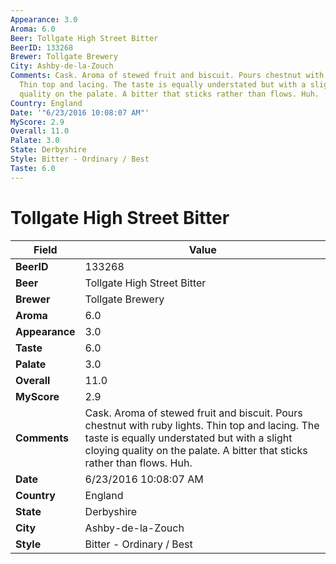 ```yaml
---
Appearance: 3.0
Aroma: 6.0
Beer: Tollgate High Street Bitter
BeerID: 133268
Brewer: Tollgate Brewery
City: Ashby-de-la-Zouch
Comments: Cask. Aroma of stewed fruit and biscuit. Pours chestnut with ruby lights.
  Thin top and lacing. The taste is equally understated but with a slight cloying
  quality on the palate. A bitter that sticks rather than flows. Huh.
Country: England
Date: '"6/23/2016 10:08:07 AM"'
MyScore: 2.9
Overall: 11.0
Palate: 3.0
State: Derbyshire
Style: Bitter - Ordinary / Best
Taste: 6.0
---
```


# Tollgate High Street Bitter

| Field         | Value |
|---------------|-------|
| **BeerID** | 133268 |
| **Beer** | Tollgate High Street Bitter |
| **Brewer** | Tollgate Brewery |
| **Aroma** | 6.0 |
| **Appearance** | 3.0 |
| **Taste** | 6.0 |
| **Palate** | 3.0 |
| **Overall** | 11.0 |
| **MyScore** | 2.9 |
| **Comments** | Cask. Aroma of stewed fruit and biscuit. Pours chestnut with ruby lights. Thin top and lacing. The taste is equally understated but with a slight cloying quality on the palate. A bitter that sticks rather than flows. Huh. |
| **Date** | 6/23/2016 10:08:07 AM |
| **Country** | England |
| **State** | Derbyshire |
| **City** | Ashby-de-la-Zouch |
| **Style** | Bitter - Ordinary / Best |
